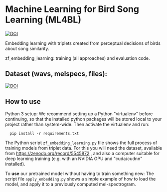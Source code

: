 # Machine Learning for Bird Song Learning (ML4BL)
[![DOI](https://zenodo.org/badge/DOI/10.5281/zenodo.5545932.svg)](https://doi.org/10.5281/zenodo.5545932)

Embedding learning with triplets created from perceptual decisions of birds about song similarity.

zf_embedding_learning:
training (all approaches) and evaluation code.

## Dataset (wavs, melspecs, files):
[![DOI](https://zenodo.org/badge/DOI/10.5281/zenodo.5545872.svg)](https://doi.org/10.5281/zenodo.5545872)


## How to use
Python 3 setup: We recommend setting up a Python "virtualenv" before continuing, so that the installed python packages will be stored local to your project rather than system-wide. Then activate the virtualenv and run:

      pip install -r requirements.txt

The Python script `zf_embedding_learning.py` file shows the full process of training models from triplet data. For this you will need the dataset, available from https://zenodo.org/record/5545872 , and also a computer suitable for deep learning training (e.g. with an NVIDIA GPU and "cuda/cudnn" installed).

To **use** our pretrained model without having to train something new:
The script file `apply_embedding.py` shows a simple example of how to load the model, and apply it to a previously computed mel-spectrogram.

